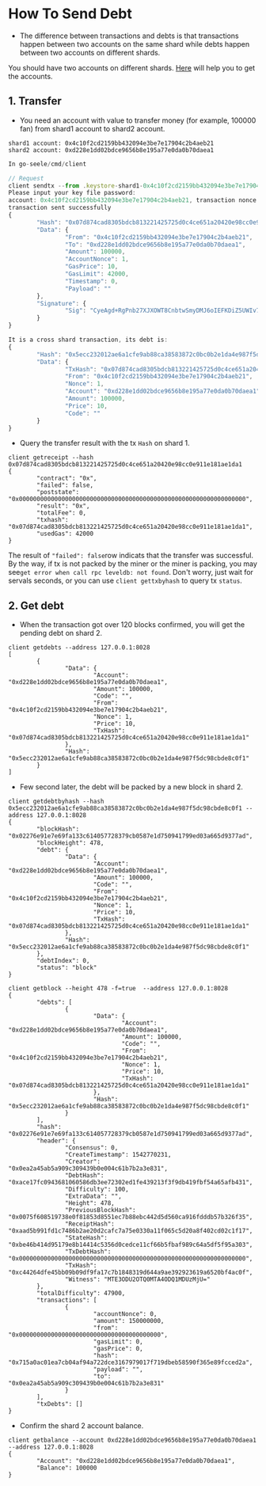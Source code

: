 # How To Send Debt

- The difference between transactions and debts is that transactions happen between two accounts on the same shard while debts happen between two accounts on different shards.

You should have two accounts on different shards. [Here](How-To-Create-An-Account.html) will help you to get the accounts.

## 1. Transfer

  - You need an account with value to transfer money (for example, 100000 fan) from shard1 account to shard2 account.
```
shard1 account: 0x4c10f2cd2159bb432094e3be7e17904c2b4aeb21
shard2 account: 0xd228e1dd02bdce9656b8e195a77e0da0b70daea1
```

```js
In go-seele/cmd/client

// Request
client sendtx --from .keystore-shard1-0x4c10f2cd2159bb432094e3be7e17904c2b4aeb21 --to 0xd228e1dd02bdce9656b8e195a77e0da0b70daea1 --amount 100000
Please input your key file password:
account: 0x4c10f2cd2159bb432094e3be7e17904c2b4aeb21, transaction nonce: 1
transaction sent successfully
{
        "Hash": "0x07d874cad8305bdcb813221425725d0c4ce651a20420e98cc0e911e181ae1da1",
        "Data": {
                "From": "0x4c10f2cd2159bb432094e3be7e17904c2b4aeb21",
                "To": "0xd228e1dd02bdce9656b8e195a77e0da0b70daea1",
                "Amount": 100000,
                "AccountNonce": 1,
                "GasPrice": 10,
                "GasLimit": 42000,
                "Timestamp": 0,
                "Payload": ""
        },
        "Signature": {
                "Sig": "CyeAgd+RgPnb27XJXOWT8CnbtwSmyDMJ6oIEFKDiZ5UWIv7ImX0MRsf615BnwxxHt/A0P1OPQ0MY01LC3sWAPwA="
        }
}

It is a cross shard transaction, its debt is:
{
        "Hash": "0x5ecc232012ae6a1cfe9ab88ca38583872c0bc0b2e1da4e987f5dc98cbde8c0f1",
        "Data": {
                "TxHash": "0x07d874cad8305bdcb813221425725d0c4ce651a20420e98cc0e911e181ae1da1",
                "From": "0x4c10f2cd2159bb432094e3be7e17904c2b4aeb21",
                "Nonce": 1,
                "Account": "0xd228e1dd02bdce9656b8e195a77e0da0b70daea1",
                "Amount": 100000,
                "Price": 10,
                "Code": ""
        }
}
```

  - Query the transfer result with the tx `Hash` on shard 1.

```
client getreceipt --hash 0x07d874cad8305bdcb813221425725d0c4ce651a20420e98cc0e911e181ae1da1
{
        "contract": "0x",
        "failed": false,
        "poststate": "0x0000000000000000000000000000000000000000000000000000000000000000",
        "result": "0x",
        "totalFee": 0,
        "txhash": "0x07d874cad8305bdcb813221425725d0c4ce651a20420e98cc0e911e181ae1da1",
        "usedGas": 42000
}
```

The result of `"failed": false`row indicats that the transfer was successful.
By the way, if tx is not packed by the miner or the miner is packing, you may see`get error when call rpc leveldb: not found`. Don't worry, just wait for servals seconds, or you can use `client gettxbyhash` to query tx `status`.

## 2. Get debt

  - When the transaction got over 120 blocks confirmed, you will get the pending debt on shard 2.

```
client getdebts --address 127.0.0.1:8028
[
        {
                "Data": {
                        "Account": "0xd228e1dd02bdce9656b8e195a77e0da0b70daea1",
                        "Amount": 100000,
                        "Code": "",
                        "From": "0x4c10f2cd2159bb432094e3be7e17904c2b4aeb21",
                        "Nonce": 1,
                        "Price": 10,
                        "TxHash": "0x07d874cad8305bdcb813221425725d0c4ce651a20420e98cc0e911e181ae1da1"
                },
                "Hash": "0x5ecc232012ae6a1cfe9ab88ca38583872c0bc0b2e1da4e987f5dc98cbde8c0f1"
        }
]
```

  - Few second later, the debt will be packed by a new block in shard 2.

```
client getdebtbyhash --hash 0x5ecc232012ae6a1cfe9ab88ca38583872c0bc0b2e1da4e987f5dc98cbde8c0f1 --address 127.0.0.1:8028
{
        "blockHash": "0x02276e91e7e69fa133c614057728379cb0587e1d750941799ed03a665d9377ad",
        "blockHeight": 478,
        "debt": {
                "Data": {
                        "Account": "0xd228e1dd02bdce9656b8e195a77e0da0b70daea1",
                        "Amount": 100000,
                        "Code": "",
                        "From": "0x4c10f2cd2159bb432094e3be7e17904c2b4aeb21",
                        "Nonce": 1,
                        "Price": 10,
                        "TxHash": "0x07d874cad8305bdcb813221425725d0c4ce651a20420e98cc0e911e181ae1da1"
                },
                "Hash": "0x5ecc232012ae6a1cfe9ab88ca38583872c0bc0b2e1da4e987f5dc98cbde8c0f1"
        },
        "debtIndex": 0,
        "status": "block"
}
```

```
client getblock --height 478 -f=true  --address 127.0.0.1:8028
{
        "debts": [
                {
                        "Data": {
                                "Account": "0xd228e1dd02bdce9656b8e195a77e0da0b70daea1",
                                "Amount": 100000,
                                "Code": "",
                                "From": "0x4c10f2cd2159bb432094e3be7e17904c2b4aeb21",
                                "Nonce": 1,
                                "Price": 10,
                                "TxHash": "0x07d874cad8305bdcb813221425725d0c4ce651a20420e98cc0e911e181ae1da1"
                        },
                        "Hash": "0x5ecc232012ae6a1cfe9ab88ca38583872c0bc0b2e1da4e987f5dc98cbde8c0f1"
                }
        ],
        "hash": "0x02276e91e7e69fa133c614057728379cb0587e1d750941799ed03a665d9377ad",
        "header": {
                "Consensus": 0,
                "CreateTimestamp": 1542770231,
                "Creator": "0x0ea2a45ab5a909c309439b0e004c61b7b2a3e831",
                "DebtHash": "0xace17fc0943681060586db3ee72302ed1fe439213f3f9db419fbf54a65afb431",
                "Difficulty": 100,
                "ExtraData": "",
                "Height": 478,
                "PreviousBlockHash": "0x0075f608519738e0f81853d8551ec7b88ebc442d5d560ca916fdddb57b326f35",
                "ReceiptHash": "0xaad5b991fd1c7486b2ae20d2cafc7a75e0330a11f065c5d20a8f402cd02c1f17",
                "StateHash": "0xbe46b414d95179e8b14414c5356d0cedce11cf66b5fbaf989c64a5df5f95a303",
                "TxDebtHash": "0x0000000000000000000000000000000000000000000000000000000000000000",
                "TxHash": "0xc44264dfe45bb09b09df9fa17c7b1848319d644a9ae392923619a6520bf4ac0f",
                "Witness": "MTE3ODU2OTQ0MTA4ODQ1MDUzMjU="
        },
        "totalDifficulty": 47900,
        "transactions": [
                {
                        "accountNonce": 0,
                        "amount": 150000000,
                        "from": "0x0000000000000000000000000000000000000000",
                        "gasLimit": 0,
                        "gasPrice": 0,
                        "hash": "0x715a0ac01ea7cb04af94a722dce3167979017f719dbeb58590f365e89fcced2a",
                        "payload": "",
                        "to": "0x0ea2a45ab5a909c309439b0e004c61b7b2a3e831"
                }
        ],
        "txDebts": []
}
```

  - Confirm the shard 2 account balance.

```
client getbalance --account 0xd228e1dd02bdce9656b8e195a77e0da0b70daea1 --address 127.0.0.1:8028
{
        "Account": "0xd228e1dd02bdce9656b8e195a77e0da0b70daea1",
        "Balance": 100000
}
```

